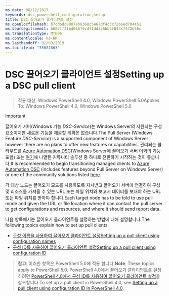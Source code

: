 ```yaml
---
ms.date: 06/12/2017
keywords: dsc,powershell,configuration,setup
title: DSC 끌어오기 클라이언트 설정
ms.openlocfilehash: b7cd6dc0087eb8368c5467df4c3c7266ed704451
ms.sourcegitcommit: b6871f21bd666f9cd71dd336bb3f844cf472b56c
ms.translationtype: MTE95
ms.contentlocale: ko-KR
ms.lasthandoff: 02/03/2019
ms.locfileid: "55681863"
---
```

# <a name="setting-up-a-dsc-pull-client"></a><span data-ttu-id="72e53-103">DSC 끌어오기 클라이언트 설정</span><span class="sxs-lookup"><span data-stu-id="72e53-103">Setting up a DSC pull client</span></span>

> <span data-ttu-id="72e53-104">적용 대상: Windows PowerShell 4.0, Windows PowerShell 5.0</span><span class="sxs-lookup"><span data-stu-id="72e53-104">Applies To: Windows PowerShell 4.0, Windows PowerShell 5.0</span></span>

> [!IMPORTANT]
> <span data-ttu-id="72e53-105">끌어오기 서버(Windows 기능 *DSC-Service*)는 Windows Server의 지원되는 구성 요소이지만 새로운 기능을 제공할 계획은 없습니다.</span><span class="sxs-lookup"><span data-stu-id="72e53-105">The Pull Server (Windows Feature *DSC-Service*) is a supported component of Windows Server however there are no plans to offer new features or capabilities.</span></span> <span data-ttu-id="72e53-106">관리되는 클라우드를 [Azure Automation DSC](/azure/automation/automation-dsc-getting-started)(Windows Server에 끌어오기 서버 이외의 기능 포함) 또는 [여기](pullserver.md#community-solutions-for-pull-service)에 나열된 커뮤니티 솔루션 중 하나로 전환하기 시작하는 것이 좋습니다.</span><span class="sxs-lookup"><span data-stu-id="72e53-106">It is recommended to begin transitioning managed clients to [Azure Automation DSC](/azure/automation/automation-dsc-getting-started) (includes features beyond Pull Server on Windows Server) or one of the community solutions listed [here](pullserver.md#community-solutions-for-pull-service).</span></span>

<span data-ttu-id="72e53-107">각 대상 노드는 끌어오기 모드를 사용하도록 지시받고 끌어오기 서버에 연결하여 구성 및 리소스를 가져올 수 있는 URL 또는 파일 위치와 보고서 데이터를 보내야 하는 URL 또는 파일 위치를 받아야 합니다.</span><span class="sxs-lookup"><span data-stu-id="72e53-107">Each target node has to be told to use pull mode and given the URL or file location where it can contact the pull server to get configurations and resources, and where it should send report data.</span></span>

<span data-ttu-id="72e53-108">다음 항목에서는 끌어오기 클라이언트를 설정하는 방법에 대해 설명합니다.</span><span class="sxs-lookup"><span data-stu-id="72e53-108">The following topics explain how to set up pull clients:</span></span>

* [<span data-ttu-id="72e53-109">구성 이름을 사용하여 끌어오기 클라이언트 설정</span><span class="sxs-lookup"><span data-stu-id="72e53-109">Setting up a pull client using configuration names</span></span>](pullClientConfigNames.md)
* [<span data-ttu-id="72e53-110">구성 ID를 사용하여 끌어오기 클라이언트 설정</span><span class="sxs-lookup"><span data-stu-id="72e53-110">Setting up a pull client using configuration ID</span></span>](pullClientConfigID.md)

> <span data-ttu-id="72e53-111">**참고**: 이러한 항목은 PowerShell 5.0에 적용 합니다.</span><span class="sxs-lookup"><span data-stu-id="72e53-111">**Note**: These topics apply to PowerShell 5.0.</span></span> <span data-ttu-id="72e53-112">PowerShell 4.0에서 끌어오기 클라이언트를 설정하려면 [PowerShell 4.0에서 구성 ID를 사용하여 끌어오기 클라이언트 설정](pullClientConfigID4.md)을 참조합니다.</span><span class="sxs-lookup"><span data-stu-id="72e53-112">To set up a pull client in PowerShell 4.0, see [Setting up a pull client using configuration ID in PowerShell 4.0](pullClientConfigID4.md).</span></span>